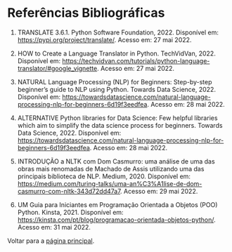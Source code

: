 # Referências Bibliográficas

1. TRANSLATE 3.6.1. Python Software Foundation, 2022. Disponível em: <https://pypi.org/project/translate/>. Acesso em: 27 mai 2022.

2. HOW to Create a Language Translator in Python. TechVidVan, 2022. Disponível em: <https://techvidvan.com/tutorials/python-language-translator/#google_vignette>. Acesso em: 27 mai 2022.

3. NATURAL Language Processing (NLP) for Beginners: Step-by-step beginner’s guide to NLP using Python. Towards Data Science, 2022. Disponível em: <https://towardsdatascience.com/natural-language-processing-nlp-for-beginners-6d19f3eedfea>. Acesso em: 28 mai 2022.

4. ALTERNATIVE Python libraries for Data Science: Few helpful libraries which aim to simplify the data science process for beginners. Towards Data Science, 2022. Disponível em: <https://towardsdatascience.com/natural-language-processing-nlp-for-beginners-6d19f3eedfea>. Acesso em: 28 mai 2022.

5. INTRODUÇÃO a NLTK com Dom Casmurro: uma análise de uma das obras mais renomadas de Machado de Assis utilizando uma das principais biblioteca de NLP. Medium, 2020. Disponível em: <https://medium.com/turing-talks/uma-an%C3%A1lise-de-dom-casmurro-com-nltk-343d72dd47a7>. Acesso em: 29 mai 2022.

6. UM Guia para Iniciantes em Programação Orientada a Objetos (POO) Python. Kinsta, 2021. Disponível em: <https://kinsta.com/pt/blog/programacao-orientada-objetos-python/>. Acesso em: 31 mai 2022.

Voltar para a [página principal](https://github.com/fppissarra/ctec).
